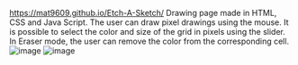 https://mat9609.github.io/Etch-A-Sketch/
Drawing page made in HTML, CSS and Java Script. The user can draw pixel drawings using the mouse. It is possible to select the color and size of the grid in pixels using the slider. In Eraser mode, the user can remove the color from the corresponding cell.
![image](https://user-images.githubusercontent.com/57141098/215609175-4fb3dd36-e532-4a9b-8686-704bd21febb8.png)
![image](https://user-images.githubusercontent.com/57141098/215610823-d7c98384-74fb-4412-a8f3-1c706deafc93.png)
